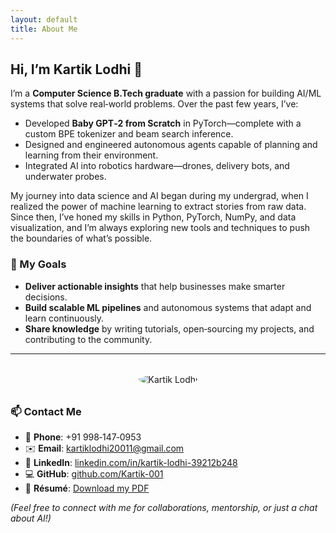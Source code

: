 ```yaml
---
layout: default
title: About Me
---
```


## Hi, I’m Kartik Lodhi 👋

I’m a **Computer Science B.Tech graduate** with a passion for building AI/ML systems that solve real‑world problems. Over the past few years, I’ve:

* Developed **Baby GPT‑2 from Scratch** in PyTorch—complete with a custom BPE tokenizer and beam search inference.
* Designed and engineered autonomous agents capable of planning and learning from their environment.
* Integrated AI into robotics hardware—drones, delivery bots, and underwater probes.

My journey into data science and AI began during my undergrad, when I realized the power of machine learning to extract stories from raw data. Since then, I’ve honed my skills in Python, PyTorch, NumPy, and data visualization, and I’m always exploring new tools and techniques to push the boundaries of what’s possible.

### 🎯 My Goals

* **Deliver actionable insights** that help businesses make smarter decisions.
* **Build scalable ML pipelines** and autonomous systems that adapt and learn continuously.
* **Share knowledge** by writing tutorials, open‑sourcing my projects, and contributing to the community.

---

<div style="text-align:center; margin:2rem 0;">
  <!-- Replace with your actual profile image path -->
  <img src="/assets/images/profile.jpg" alt="Kartik Lodhi" class="profile-photo" style="max-width:200px; border-radius:50%;">
</div>

### 📫 Contact Me

* 📱 **Phone**: +91 998‑147‑0953
* ✉️ **Email**: [kartiklodhi20011@gmail.com](mailto:kartiklodhi20011@gmail.com)
* 🔗 **LinkedIn**: [linkedin.com/in/kartik-lodhi-39212b248](https://www.linkedin.com/in/kartik-lodhi-39212b248/)
* 💻 **GitHub**: [github.com/Kartik-001](https://github.com/Kartik-001)
* 📄 **Résumé**: [Download my PDF](https://github.com/Kartik-001/Kartik-001.github.io/raw/main/Kartik_Lodhi_Resume.pdf)

*(Feel free to connect with me for collaborations, mentorship, or just a chat about AI!)*

